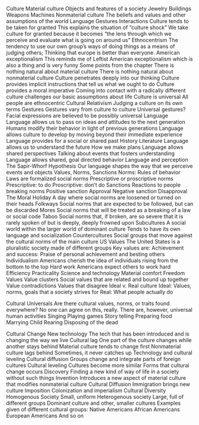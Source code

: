 Culture 
Material culture 
Objects and features of a society
Jewelry
Buildings 
Weapons 
Machines 
Nonmaterial culture
The beliefs and values and other assumptions of the world 
Language
Gestures
Interactions 
Culture tends to be taken for granted 
This explains the situation of “culture shock” 
We take culture for granted because it becomes “the lens through which we perceive and evaluate what is going on around us” 
Ethnocentrism 
The tendency to use our own group’s ways of doing things as a means of judging others; 
Thinking that europe is better than everyone. 
American exceptionalism 
This reminds me of Leftist American exceptionalism which is also a thing and is very funny 
Some points from the chapter 
There is nothing natural about material culture 
There is nothing natural about nonmaterial culture 
Culture penetrates deeply into our thinking 
Culture provides implicit instructions that tell us what we ought to do 
Culture provides a moral imperative 
Coming into contact with a radically different culture challenges our basic assumptions about life 
Culture is universal 
All people are ethnocentric 
Cultural Relativism 
Judging a culture on its own terms 
Gestures 
Gestures vary from culture to culture 
Universal gestures? 
Facial expressions are believed to be possibly universal
Language 
Language allows us to pass on ideas and attitudes to the next generation 
Humans modify their behavior in light of previous generations 
Language allows culture to develop by moving beyond their immediate experience 
Language provides for a social or shared past 
History 
Literature 
Language allows us to understand the future 
How we make plans 
Language allows shared perspectives 
Talking about events that fosters understanding 
Language allows shared, goal directed behavior 
Language and perception 
The Sapir-Whorf Hypothesis 
Our language shapes the way that we perceive events and objects 
Values, Norms, Sanctions 
Norms: 
Rules of behavior 
Laws are formalized social norms
Prescriptive or proscriptive norms 
Prescriptive: to do 
Proscriptive: don’t do 
Sanctions 
Reactions to people breaking norms 
Positive sanction 
Approval 
Negative sanction 
Disapproval 
The Moral Holiday 
A day where social norms are loosened or turned on their heads 
Folkways 
Social norms that are expected to be followed, but can be discarded 
Mores 
Social norms that will be treated as a breaking of a law or social code 
Taboo 
Social norms that, if broken, are so severe that it is rarely spoken of but is deeply, deeply frowned upon 
Subcultures 
A social world within the larger world of dominant culture 
Tends to have its own language and socialization 
Countercultures 
Social groups that move against the cultural norms of the main culture 
US Values 
The United States is a pluralistic society made of different groups 
Key values are: 
Achievement and success: 
Praise of personal achievement and besting others 
Individualism 
Americans cherish the idea of individuals rising from the bottom to the top 
Hard work 
Americans expect others to work hard 
Efficiency 
Practicality 
Science and technology 
Material comfort 
Freedom 
Values 
Value clusters 
Social values that are related and bound up together 
Value contradictions 
Values that disagree 
Ideal v. Real culture
Ideal: 
Values, norms, goals that a society strives for 
Real: 
What people actually do 

Cultural Universals 
Are there cultural values, norms, or traits found everywhere? 
No one can agree on this, really. 
There are, however, universal human activities 
Singing
Playing games 
Story telling 
Preparing food 
Marrying 
Child Rearing 
Disposing of the dead 

Cultural Change 
New technology 
The tech that has been introduced and is changing the way we live 
Cultural lag 
One part of the culture changes while another stays behind 
Material culture tends to change first
Nonmaterial culture lags behind 
Sometimes, it never catches up 
Technology and cultural leveling 
Cultural diffusion 
Groups change and integrate parts of foreign cultures 
Cultural leveling 
Cultures become more similar 
Forms that cultural change occurs 
Discovery 
Finding a new kind of way of life in a society without such things 
Invention 
Introduces a new aspect of material culture that modifies nonmaterial culture
Cultural Diffusion 
Immigration brings new culture
Imposition 
Colonization and imperialism 
Cultural Diversity 
Homogenous Society 
Small, uniform 
Heterogenous society 
Large, full of different groups
Dominant culture and other, smaller cultures 
Examples given of different cultural groups: 
Native Americans 
African Americans 
European Americans 
And so on 
